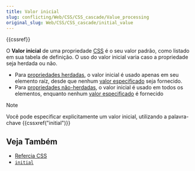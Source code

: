 ```yaml
---
title: Valor inicial
slug: conflicting/Web/CSS/CSS_cascade/Value_processing
original_slug: Web/CSS/CSS_cascade/initial_value
---
```


{{cssref}}

O **Valor inicial** de uma propriedade [CSS](/pt-BR/docs/Web/CSS) é o seu valor padrão, como listado em sua tabela de definição. O uso do valor inicial varia caso a propriedade seja herdada ou não.

- Para [propriedades herdadas](/pt-BR/docs/Web/CSS/Inheritance#propriedades_herdadas), o valor inicial é usado apenas em seu elemento raíz, desde que nenhum [valor especificado](/pt-BR/docs/Web/CSS/specified_value) seja fornecido.
- Para [propriedades não-herdadas](/pt-BR/docs/Web/CSS/Inheritance#propriedades_nao_herdadas), o valor inicial é usado em todos os elementos, enquanto nenhum [valor especificado](/pt-BR/docs/Web/CSS/specified_value) é fornecido

> [!NOTE]
> Você pode especificar explicitamente um valor inicial, utilizando a palavra-chave {{cssxref("initial")}}

## Veja Também

- [Refercia CSS](/pt-BR/docs/Web/CSS/Reference)
- [`initial`](/pt-BR/docs/Web/CSS/initial)
